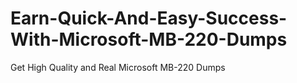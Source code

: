 # Earn-Quick-And-Easy-Success-With-Microsoft-MB-220-Dumps
Get High Quality and Real Microsoft MB-220 Dumps
